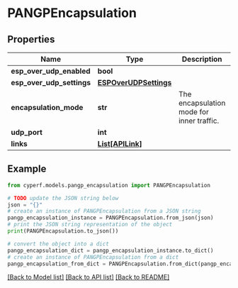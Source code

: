 # PANGPEncapsulation


## Properties

Name | Type | Description | Notes
------------ | ------------- | ------------- | -------------
**esp_over_udp_enabled** | **bool** |  | 
**esp_over_udp_settings** | [**ESPOverUDPSettings**](ESPOverUDPSettings.md) |  | [optional] 
**encapsulation_mode** | **str** | The encapsulation mode for inner traffic. | 
**udp_port** | **int** |  | 
**links** | [**List[APILink]**](APILink.md) |  | [optional] 

## Example

```python
from cyperf.models.pangp_encapsulation import PANGPEncapsulation

# TODO update the JSON string below
json = "{}"
# create an instance of PANGPEncapsulation from a JSON string
pangp_encapsulation_instance = PANGPEncapsulation.from_json(json)
# print the JSON string representation of the object
print(PANGPEncapsulation.to_json())

# convert the object into a dict
pangp_encapsulation_dict = pangp_encapsulation_instance.to_dict()
# create an instance of PANGPEncapsulation from a dict
pangp_encapsulation_from_dict = PANGPEncapsulation.from_dict(pangp_encapsulation_dict)
```
[[Back to Model list]](../README.md#documentation-for-models) [[Back to API list]](../README.md#documentation-for-api-endpoints) [[Back to README]](../README.md)


